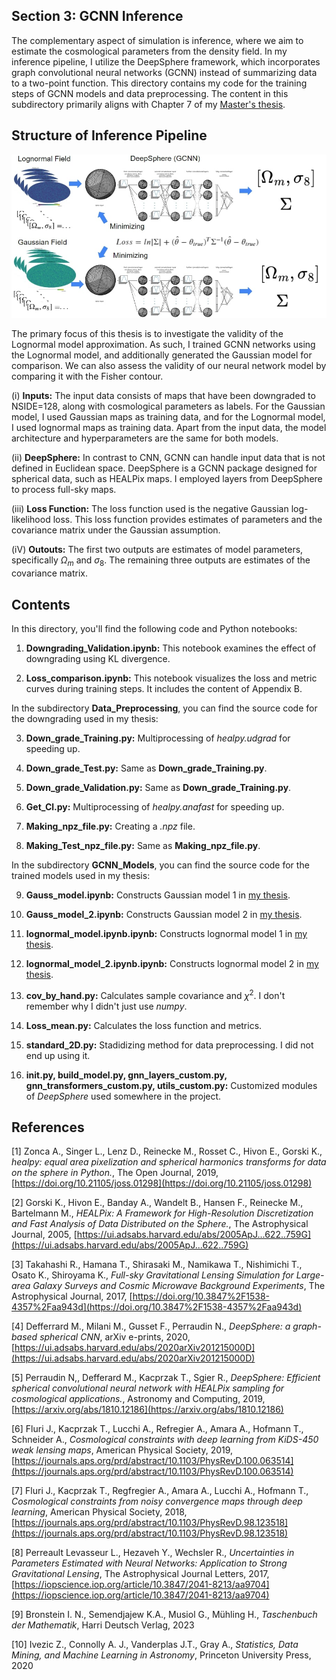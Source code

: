 ## Section 3: GCNN Inference
The complementary aspect of simulation is inference, where we aim to estimate the cosmological parameters from the density field. In my inference pipeline, I utilize the DeepSphere framework, which incorporates graph convolutional neural networks (GCNN) instead of summarizing data to a two-point function. This directory contains my code for the training steps of GCNN models and data preprocessing. The content in this subdirectory primarily aligns with Chapter 7 of my [Master's thesis](Masterarbeit.pdf).

## Structure of Inference Pipeline

[<img src="GCNN_Model.jpg" width="700"/>](GCNN_Model.jpg)

The primary focus of this thesis is to investigate the validity of the Lognormal model approximation. As such, I trained GCNN networks using the Lognormal model, and additionally generated the Gaussian model for comparison. We can also assess the validity of our neural network model by comparing it with the Fisher contour.

(i) **Inputs:** The input data consists of maps that have been downgraded to NSIDE=128, along with cosmological parameters as labels. For the Gaussian model, I used Gaussian maps as training data, and for the Lognormal model, I used lognormal maps as training data. Apart from the input data, the model architecture and hyperparameters are the same for both models. 

(ii) **DeepSphere:** In contrast to CNN, GCNN can handle input data that is not defined in Euclidean space. DeepSphere is a GCNN package designed for spherical data, such as HEALPix maps. I employed layers from DeepSphere to process full-sky maps.

(iii) **Loss Function:** The loss function used is the negative Gaussian log-likelihood loss. This loss function provides estimates of parameters and the covariance matrix under the Gaussian assumption.

(iV) **Outouts:** The first two outputs are estimates of model parameters, specifically $\Omega_m$ and $\sigma_8$. The remaining three outputs are estimates of the covariance matrix.


## Contents

In this directory, you'll find the following code and Python notebooks:

1. **Downgrading_Validation.ipynb:** This notebook examines the effect of downgrading using KL divergence.
   
2. **Loss_comparison.ipynb:** This notebook visualizes the loss and metric curves during training steps. It includes the content of Appendix B.

In the subdirectory **Data_Preprocessing**, you can find the source code for the downgrading used in my thesis:

3. **Down_grade_Training.py:** Multiprocessing of *healpy.udgrad* for speeding up.
   
4. **Down_grade_Test.py:** Same as **Down_grade_Training.py**.
   
5. **Down_grade_Validation.py:** Same as **Down_grade_Training.py**.
 
6. **Get_Cl.py:** Multiprocessing of *healpy.anafast* for speeding up.

7. **Making_npz_file.py:** Creating a *.npz* file.

8. **Making_Test_npz_file.py:** Same as **Making_npz_file.py**.
   
In the subdirectory **GCNN_Models**, you can find the source code for the trained models used in my thesis:

9. **Gauss_model.ipynb:** Constructs Gaussian model 1 in [my thesis](Masterarbeit.pdf).

10. **Gauss_model_2.ipynb:** Constructs Gaussian model 2 in [my thesis](Masterarbeit.pdf).

11. **lognormal_model.ipynb.ipynb:** Constructs lognormal model 1 in [my thesis](Masterarbeit.pdf).

12. **lognormal_model_2.ipynb.ipynb:** Constructs lognormal model 2 in [my thesis](Masterarbeit.pdf).

13. **cov_by_hand.py:**  Calculates sample covariance and $\chi^2$. I don't remember why I didn't just use *numpy*.

14. **Loss_mean.py:** Calculates the loss function and metrics.

15. **standard_2D.py:** Stadidizing method for data preprocessing. I did not end up using it.

16. **__init__.py, build_model.py, gnn_layers_custom.py, gnn_transformers_custom.py, utils_custom.py:** Customized modules of *DeepSphere* used somewhere in the project.


## References

[1] Zonca A., Singer L., Lenz D., Reinecke M., Rosset C., Hivon E., Gorski K., *healpy: equal area pixelization and spherical harmonics transforms for data on the sphere in Python.*, The Open Journal, 2019, [https://doi.org/10.21105/joss.01298](https://doi.org/10.21105/joss.01298) 

[2] Gorski K., Hivon E., Banday A., Wandelt B., Hansen F., Reinecke M., Bartelmann M., *HEALPix: A Framework for High-Resolution Discretization and Fast Analysis of Data Distributed on the Sphere.*, The Astrophysical Journal, 2005, [https://ui.adsabs.harvard.edu/abs/2005ApJ...622..759G](https://ui.adsabs.harvard.edu/abs/2005ApJ...622..759G)

[3] Takahashi R., Hamana T., Shirasaki M., Namikawa T., Nishimichi T., Osato K., Shiroyama K., *Full-sky Gravitational Lensing Simulation for Large-area Galaxy Surveys and Cosmic Microwave Background Experiments*, The Astrophysical Journal, 2017, [https://doi.org/10.3847%2F1538-4357%2Faa943d](https://doi.org/10.3847%2F1538-4357%2Faa943d)

[4] Defferrard M., Milani M., Gusset F., Perraudin N., *DeepSphere: a graph-based spherical CNN*, arXiv e-prints, 2020, [https://ui.adsabs.harvard.edu/abs/2020arXiv201215000D](https://ui.adsabs.harvard.edu/abs/2020arXiv201215000D)

[5] Perraudin N,, Defferard M., Kacprzak T., Sgier R., *DeepSphere: Efficient spherical convolutional neural network with HEALPix sampling for cosmological applications.*, Astronomy and Computing, 2019, [https://arxiv.org/abs/1810.12186](https://arxiv.org/abs/1810.12186)

[6] Fluri J., Kacprzak T., Lucchi A., Refregier A., Amara A., Hofmann T., Schneider A., *Cosmological constraints with deep learning from KiDS-450 weak lensing maps*, American Physical Society, 2019, [https://journals.aps.org/prd/abstract/10.1103/PhysRevD.100.063514](https://journals.aps.org/prd/abstract/10.1103/PhysRevD.100.063514)

[7] Fluri J., Kacprzak T., Regfregier A., Amara A., Lucchi A., Hofmann T., *Cosmological constraints from noisy convergence maps through deep learning*, American Physical Society, 2018, [https://journals.aps.org/prd/abstract/10.1103/PhysRevD.98.123518](https://journals.aps.org/prd/abstract/10.1103/PhysRevD.98.123518)

[8] Perreault Levasseur L., Hezaveh Y., Wechsler R., *Uncertainties in Parameters Estimated with Neural Networks: Application to Strong Gravitational Lensing*, The Astrophysical Journal Letters, 2017, [https://iopscience.iop.org/article/10.3847/2041-8213/aa9704](https://iopscience.iop.org/article/10.3847/2041-8213/aa9704)

[9] Bronstein I. N., Semendjajew K.A., Musiol G., Mühling H., *Taschenbuch der Mathematik*, Harri Deutsch Verlag, 2023

[10] Ivezic Z., Connolly A. J., Vanderplas J.T., Gray A., *Statistics, Data Mining, and Machine Learning in Astronomy*, Princeton University Press, 2020

